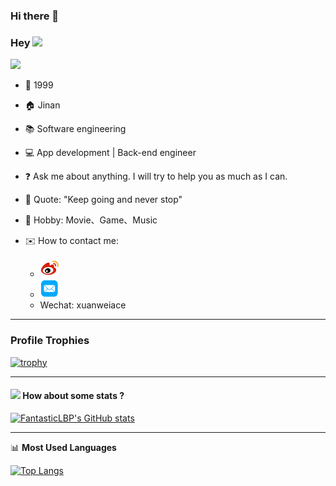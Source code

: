 ### Hi there 👋

<!--
**xuanweiace/xuanweiace** is a ✨ _special_ ✨ repository because its `README.md` (this file) appears on your GitHub profile.

Here are some ideas to get you started:

- 🔭 I’m currently working on ...
- 🌱 I’m currently learning ...
- 👯 I’m looking to collaborate on ...
- 🤔 I’m looking for help with ...
- 💬 Ask me about ...
- 📫 How to reach me: ...
- 😄 Pronouns: ...
- ⚡ Fun fact: ...
-->

### Hey  <img src="https://media.giphy.com/media/hvRJCLFzcasrR4ia7z/giphy.gif" width="25px"> 

![](https://komarev.com/ghpvc/?username=xuanweiace)



- 👶 1999

- 🏠 Jinan

- :books: Software engineering

- 💻 App development | Back-end engineer

- :question: Ask me about anything. I will try to help you as much as I can.

- :microphone: Quote: "Keep going and never stop"

- 💖 Hobby: Movie、Game、Music

- ✉️ How to contact me: 

  - [<img src="./weibo.png" width="30" height="30">](https://weibo.com/u/3194053975) 
  - [<img src="./youxiang.png" width="30" height="30">](mailto:xuanweiace@163.com) 
  - Wechat: xuanweiace
  

  

  

  

----
### Profile Trophies

[![trophy](https://github-profile-trophy.vercel.app/?username=xuanweiace)](https://github.com/ryo-ma/github-profile-trophy)

----

#### <img src="https://media.giphy.com/media/VgCDAzcKvsR6OM0uWg/giphy.gif" width="50"> How about some stats ?

[![FantasticLBP's GitHub stats](https://github-readme-stats.vercel.app/api?username=xuanweiace&layout=compact)](https://github.com/xuanweiace)




-------

📊 **Most Used Languages**

[![Top Langs](https://github-readme-stats.vercel.app/api/top-langs/?username=xuanweiace&layout=compact)](https://github.com/muwoo/github-readme-stats)

 

